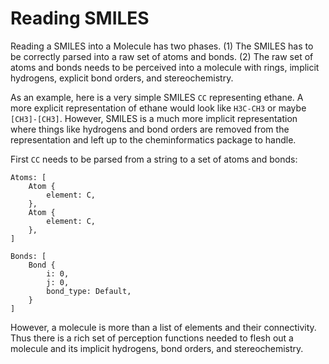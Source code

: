# Reading SMILES

Reading a SMILES into a Molecule has two phases. (1) The SMILES has to be correctly parsed into a raw set of atoms and bonds. (2) The raw set of atoms and bonds needs to be perceived into a molecule with rings, implicit hydrogens, explicit bond orders, and stereochemistry.

As an example, here is a very simple SMILES `CC` representing ethane. A more explicit representation of ethane would look like `H3C-CH3` or maybe `[CH3]-[CH3]`. However, SMILES is a much more implicit representation where things like hydrogens and bond orders are removed from the representation and left up to the cheminformatics package to handle.

First `CC` needs to be parsed from a string to a set of atoms and bonds:
```
Atoms: [
    Atom {
        element: C,
    },
    Atom {
        element: C,
    },
]

Bonds: [
    Bond {
        i: 0,
        j: 0,
        bond_type: Default,
    }
]
```

However, a molecule is more than a list of elements and their connectivity. Thus there is a rich set of perception functions needed to flesh out a molecule and its implicit hydrogens, bond orders, and stereochemistry.
